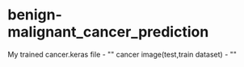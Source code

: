 # benign-malignant_cancer_prediction


My trained cancer.keras file - ""
cancer image(test,train dataset) - ""
